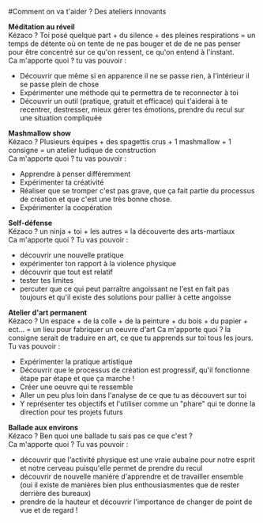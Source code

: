 #Comment on va t'aider ? Des ateliers innovants  

**Méditation au réveil**  
Kézaco ?  Toi posé quelque part + du silence + des pleines respirations = un temps de détente où on tente de ne pas bouger et de de ne pas penser pour être concentré sur ce qu'on ressent, ce qu'on entend à l'instant.  
Ca m'apporte quoi ? tu vas pouvoir : 
- Découvrir que même si en apparence il ne se passe rien, à l'intérieur il se passe plein de chose
- Expérimenter une méthode qui te permettra de te reconnecter à toi
- Découvrir un outil (pratique, gratuit et efficace) qui t'aiderai à te recentrer, destresser, mieux gérer tes émotions, prendre du recul sur une situation compliquée

**Mashmallow show**  
Kézaco ? Plusieurs équipes + des spagettis crus + 1 mashmallow + 1 consigne = un atelier ludique de construction  
Ca m'apporte quoi ? tu vas pouvoir : 
- Apprendre à penser différemment
- Expérimenter ta créativité
- Réaliser que se tromper c'est pas grave, que ça fait partie du processus de création et que c'est une très bonne chose. 
- Expérimenter la coopération

**Self-défense**  
Kézaco ? un ninja + toi + les autres = la découverte des arts-martiaux  
Ca m'apporte quoi ? Tu vas pouvoir :
- découvrir une nouvelle pratique
- expérimenter ton rapport à la violence physique
- découvrir que tout est relatif
- tester tes limites
- percuter que ce qui peut parraître angoissant ne l'est en fait  pas toujours et qu'il existe des solutions pour pallier à cette angoisse 

**Atelier d'art permanent**  
Kézaco ? Un espace + de la colle + de la peinture + du bois + du papier + ect... = un lieu pour fabriquer un oeuvre d'art 
Ca m'apporte quoi ? la consigne serait de traduire en art, ce que tu apprends sur toi tous les jours. Tu vas pouvoir : 
- Expérimenter la pratique artistique
- Découvrir que le processus de création est progressif, qu'il fonctionne étape par étape et que ça marche !
- Créer une oeuvre qui te ressemble
- Aller un peu plus loin dans l'analyse de ce que tu as découvert sur toi
- Y représenter tes objectifs et l'utiliser comme un "phare" qui te donne la direction pour tes projets futurs

**Ballade aux environs**  
Kézaco ? Ben quoi une ballade tu sais pas ce que c'est ?  
Ca m'apporte quoi ? Tu vas pouvoir :  
- découvrir que l'activité physique est une vraie aubaine pour notre esprit et notre cerveau puisqu'elle permet de prendre du recul  
- découvrir de nouvelle manière d'apprendre et de travailler ensemble (oui il existe de manières bien plus enthousiasmentes que de rester derrière des bureaux)  
- prendre de la hauteur et découvrir l'importance de changer de point de vue et de regard !
